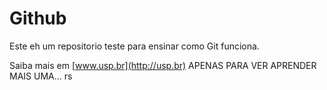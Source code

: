 # Github

Este eh um repositorio teste para ensinar como Git funciona.

Saiba mais em [www.usp.br](http://usp.br)
APENAS PARA VER APRENDER MAIS UMA... rs
